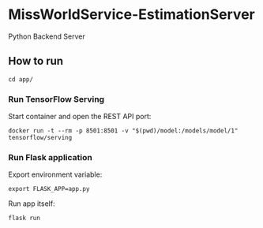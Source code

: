 # MissWorldService-EstimationServer
Python Backend Server

## How to run
```
cd app/
```
### Run TensorFlow Serving
Start container and open the REST API port:
```
docker run -t --rm -p 8501:8501 -v "$(pwd)/model:/models/model/1" tensorflow/serving
```
### Run Flask application
Export environment variable:
```
export FLASK_APP=app.py
```
Run app itself:
```
flask run
```